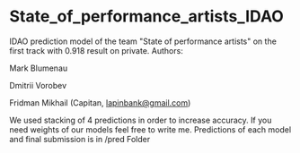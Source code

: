 # State_of_performance_artists_IDAO
IDAO prediction model of the team "State of performance artists" on the first track with 0.918 result on private.
Authors:

Mark Blumenau

Dmitrii Vorobev

Fridman Mikhail (Capitan, lapinbank@gmail.com)

We used stacking of 4 predictions in order to increase accuracy. If you need weights of our models feel free to write me. Predictions of each model and final submission is in /pred Folder
